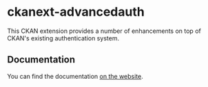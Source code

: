 # ckanext-advancedauth

This CKAN extension provides a number of enhancements on top of CKAN's existing authentication system.

## Documentation

You can find the documentation [on the website](https://ckanext-advancedauth.readthedocs.io/en/latest/).
